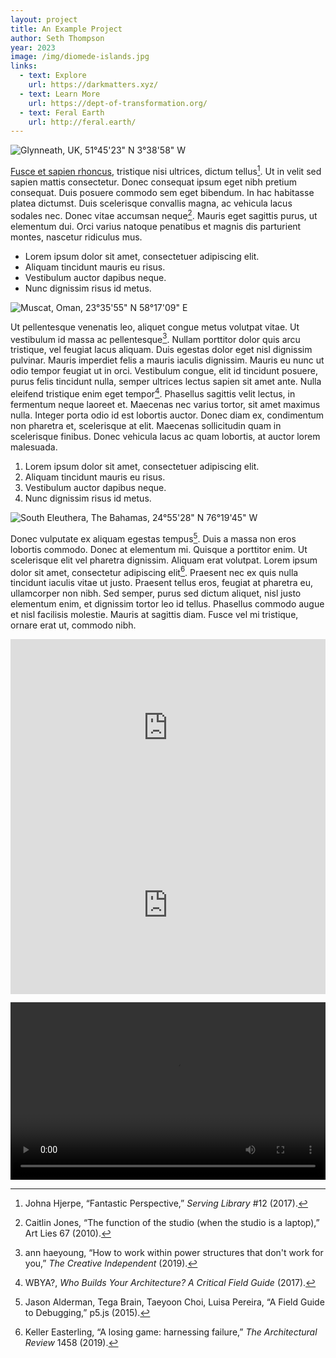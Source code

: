 ```yaml
---
layout: project
title: An Example Project
author: Seth Thompson
year: 2023
image: /img/diomede-islands.jpg
links:
  - text: Explore
    url: https://darkmatters.xyz/
  - text: Learn More
    url: https://dept-of-transformation.org/
  - text: Feral Earth
    url: http://feral.earth/
---
```


![Glynneath, UK, 51°45'23" N 3°38'58" W](/img/glynneath-united-kingdom.jpg)

[Fusce et sapien rhoncus](https://en.wikipedia.org/wiki/Land_art), tristique nisi ultrices, dictum tellus[^1]. Ut in velit sed sapien mattis consectetur. Donec consequat ipsum eget nibh pretium consequat. Duis posuere commodo sem eget bibendum. In hac habitasse platea dictumst. Duis scelerisque convallis magna, ac vehicula lacus sodales nec. Donec vitae accumsan neque[^2]. Mauris eget sagittis purus, ut elementum dui. Orci varius natoque penatibus et magnis dis parturient montes, nascetur ridiculus mus.

- Lorem ipsum dolor sit amet, consectetuer adipiscing elit.
- Aliquam tincidunt mauris eu risus.
- Vestibulum auctor dapibus neque.
- Nunc dignissim risus id metus.

![Muscat, Oman, 23°35'55" N 58°17'09" E](/img/muscat-oman.jpg)

Ut pellentesque venenatis leo, aliquet congue metus volutpat vitae. Ut vestibulum id massa ac pellentesque[^3]. Nullam porttitor dolor quis arcu tristique, vel feugiat lacus aliquam. Duis egestas dolor eget nisl dignissim pulvinar. Mauris imperdiet felis a mauris iaculis dignissim. Mauris eu nunc ut odio tempor feugiat ut in orci. Vestibulum congue, elit id tincidunt posuere, purus felis tincidunt nulla, semper ultrices lectus sapien sit amet ante. Nulla eleifend tristique enim eget tempor[^4]. Phasellus sagittis velit lectus, in fermentum neque laoreet et. Maecenas nec varius tortor, sit amet maximus nulla. Integer porta odio id est lobortis auctor. Donec diam ex, condimentum non pharetra et, scelerisque at elit. Maecenas sollicitudin quam in scelerisque finibus. Donec vehicula lacus ac quam lobortis, at auctor lorem malesuada.

1. Lorem ipsum dolor sit amet, consectetuer adipiscing elit.
2. Aliquam tincidunt mauris eu risus.
3. Vestibulum auctor dapibus neque.
4. Nunc dignissim risus id metus.

![South Eleuthera, The Bahamas, 24°55'28" N 76°19'45" W](/img/south-eleuthera-the-bahamas.jpg)

Donec vulputate ex aliquam egestas tempus[^5]. Duis a massa non eros lobortis commodo. Donec at elementum mi. Quisque a porttitor enim. Ut scelerisque elit vel pharetra dignissim. Aliquam erat volutpat. Lorem ipsum dolor sit amet, consectetur adipiscing elit[^6]. Praesent nec ex quis nulla tincidunt iaculis vitae ut justo. Praesent tellus eros, feugiat at pharetra eu, ullamcorper non nibh. Sed semper, purus sed dictum aliquet, nisl justo elementum enim, et dignissim tortor leo id tellus. Phasellus commodo augue et nisl facilisis molestie. Mauris at sagittis diam. Fusce vel mi tristique, ornare erat ut, commodo nibh.

<iframe
  src="https://www.youtube.com/embed/laiVuCmEjlg"
  frameborder="0"
  allow="accelerometer; autoplay; encrypted-media; gyroscope; picture-in-picture; web-share"
  allowfullscreen
  style="aspect-ratio: 16 / 9; width: 100%;">
</iframe>

<iframe
  src="https://player.vimeo.com/video/158673446?h=30e98ac368&title=0&byline=0&portrait=0"
  frameborder="0"
  allow="autoplay; fullscreen; picture-in-picture"
  allowfullscreen
  style="aspect-ratio: 16 / 9; width: 100%;">
</iframe>

<video
  src="/img/earth.mp4"
  controls
  style="aspect-ratio: 16 / 9; width: 100%;">
</video>

[^1]: Johna Hjerpe, “Fantastic Perspective,” _Serving Library_ #12 (2017).
[^2]: Caitlin Jones, “The function of the studio (when the studio is a laptop),” Art Lies 67 (2010).
[^3]: ann haeyoung, “How to work within power structures that don't work for you,” _The Creative Independent_ (2019).
[^4]: WBYA?, _Who Builds Your Architecture? A Critical Field Guide_ (2017).
[^5]: Jason Alderman, Tega Brain, Taeyoon Choi, Luisa Pereira, “A Field Guide to Debugging,” p5.js (2015).
[^6]: Keller Easterling, “A losing game: harnessing failure,” _The Architectural Review_ 1458 (2019).
